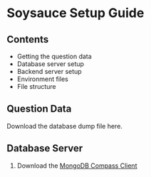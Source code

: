 # Soysauce Setup Guide

## Contents
- Getting the question data
- Database server setup
- Backend server setup
- Environment files
- File structure

## Question Data
Download the database dump file here.

## Database Server
1. Download the [MongoDB Compass Client]()